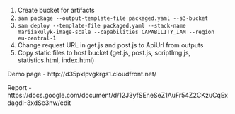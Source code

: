 1. Create bucket for artifacts
2. <code>sam package --output-template-file packaged.yaml --s3-bucket <artifact-bucket></code>
3. <code>sam deploy --template-file packaged.yaml --stack-name mariiakulyk-image-scale --capabilities CAPABILITY_IAM --region eu-central-1</code>
4. Change request URL in get.js and post.js to ApiUrl from outputs
4. Copy static files to host bucket (get.js, post.js, scriptImg.js, statistics.html, index.html)

<p>Demo page - http://d35pxlpvgkrgs1.cloudfront.net/</p>
<p>Report - https://docs.google.com/document/d/12J3yfSEneSeZ1AuFr54Z2CKzuCqExdagdI-3xdSe3nw/edit</p>
